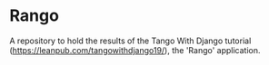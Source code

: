 # Rango
A repository to hold the results of the Tango With Django tutorial (https://leanpub.com/tangowithdjango19/), the 'Rango' application.